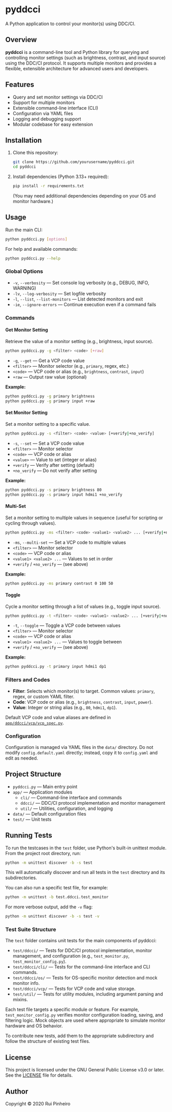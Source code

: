 # pyddcci

A Python application to control your monitor(s) using DDC/CI.

## Overview

**pyddcci** is a command-line tool and Python library for querying and controlling monitor settings (such as brightness, contrast, and input source) using the DDC/CI protocol. It supports multiple monitors and provides a flexible, extensible architecture for advanced users and developers.

## Features

- Query and set monitor settings via DDC/CI
- Support for multiple monitors
- Extensible command-line interface (CLI)
- Configuration via YAML files
- Logging and debugging support
- Modular codebase for easy extension

## Installation

1. Clone this repository:
   ```sh
   git clone https://github.com/yourusername/pyddcci.git
   cd pyddcci
   ```
2. Install dependencies (Python 3.13+ required):
   ```sh
   pip install -r requirements.txt
   ```
   (You may need additional dependencies depending on your OS and monitor hardware.)

## Usage

Run the main CLI:
```sh
python pyddcci.py [options]
```

For help and available commands:
```sh
python pyddcci.py --help
```

### Global Options

- `-v`, `--verbosity` — Set console log verbosity (e.g., DEBUG, INFO, WARNING)
- `-lv`, `--log-verbosity` — Set logfile verbosity
- `-l`, `--list`, `--list-monitors` — List detected monitors and exit
- `-ie`, `--ignore-errors` — Continue execution even if a command fails

### Commands

#### Get Monitor Setting
Retrieve the value of a monitor setting (e.g., brightness, input source).

```sh
python pyddcci.py -g <filter> <code> [+raw]
```
- `-g`, `--get` — Get a VCP code value
- `<filter>` — Monitor selector (e.g., `primary`, regex, etc.)
- `<code>` — VCP code or alias (e.g., `brightness`, `contrast`, `input`)
- `+raw` — Output raw value (optional)

**Example:**
```sh
python pyddcci.py -g primary brightness
python pyddcci.py -g primary input +raw
```

#### Set Monitor Setting
Set a monitor setting to a specific value.

```sh
python pyddcci.py -s <filter> <code> <value> [+verify|+no_verify]
```
- `-s`, `--set` — Set a VCP code value
- `<filter>` — Monitor selector
- `<code>` — VCP code or alias
- `<value>` — Value to set (integer or alias)
- `+verify` — Verify after setting (default)
- `+no_verify` — Do not verify after setting

**Example:**
```sh
python pyddcci.py -s primary brightness 80
python pyddcci.py -s primary input hdmi1 +no_verify
```

#### Multi-Set
Set a monitor setting to multiple values in sequence (useful for scripting or cycling through values).

```sh
python pyddcci.py -ms <filter> <code> <value1> <value2> ... [+verify|+no_verify]
```
- `-ms`, `--multi-set` — Set a VCP code to multiple values
- `<filter>` — Monitor selector
- `<code>` — VCP code or alias
- `<value1> <value2> ...` — Values to set in order
- `+verify` / `+no_verify` — (see above)

**Example:**
```sh
python pyddcci.py -ms primary contrast 0 100 50
```

#### Toggle
Cycle a monitor setting through a list of values (e.g., toggle input source).

```sh
python pyddcci.py -t <filter> <code> <value1> <value2> ... [+verify|+no_verify]
```
- `-t`, `--toggle` — Toggle a VCP code between values
- `<filter>` — Monitor selector
- `<code>` — VCP code or alias
- `<value1> <value2> ...` — Values to toggle between
- `+verify` / `+no_verify` — (see above)

**Example:**
```sh
python pyddcci.py -t primary input hdmi1 dp1
```

### Filters and Codes
- **Filter**: Selects which monitor(s) to target. Common values: `primary`, regex, or custom YAML filter.
- **Code**: VCP code or alias (e.g., `brightness`, `contrast`, `input`, `power`).
- **Value**: Integer or string alias (e.g., `80`, `hdmi1`, `dp1`).

Default VCP code and value aliases are defined in [`app/ddcci/vcp/vcp_spec.py`](app/ddcci/vcp/vcp_spec.py).

### Configuration

Configuration is managed via YAML files in the `data/` directory. Do not modify `config.default.yaml` directly; instead, copy it to `config.yaml` and edit as needed.

## Project Structure

- `pyddcci.py` — Main entry point
- `app/` — Application modules
  - `cli/` — Command-line interface and commands
  - `ddcci/` — DDC/CI protocol implementation and monitor management
  - `util/` — Utilities, configuration, and logging
- `data/` — Default configuration files
- `test/` — Unit tests

## Running Tests

To run the testcases in the `test` folder, use Python's built-in unittest module. From the project root directory, run:

```sh
python -m unittest discover -b -s test
```

This will automatically discover and run all tests in the `test` directory and its subdirectories.

You can also run a specific test file, for example:

```sh
python -m unittest -b test.ddcci.test_monitor
```

For more verbose output, add the `-v` flag:

```sh
python -m unittest discover -b -s test -v
```

### Test Suite Structure

The `test` folder contains unit tests for the main components of pyddcci:

- `test/ddcci/` — Tests for DDC/CI protocol implementation, monitor management, and configuration (e.g., `test_monitor.py`, `test_monitor_config.py`).
- `test/ddcci/cli/` — Tests for the command-line interface and CLI commands.
- `test/ddcci/os/` — Tests for OS-specific monitor detection and mock monitor info.
- `test/ddcci/vcp/` — Tests for VCP code and value storage.
- `test/util/` — Tests for utility modules, including argument parsing and mixins.

Each test file targets a specific module or feature. For example, `test_monitor_config.py` verifies monitor configuration loading, saving, and filtering logic. Mock objects are used where appropriate to simulate monitor hardware and OS behavior.

To contribute new tests, add them to the appropriate subdirectory and follow the structure of existing test files.

## License

This project is licensed under the GNU General Public License v3.0 or later. See the [LICENSE](LICENSE) file for details.

## Author

Copyright © 2020 Rui Pinheiro